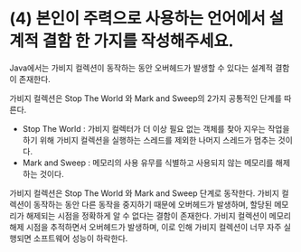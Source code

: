 # (4) 본인이 주력으로 사용하는 언어에서 설계적 결함 한 가지를 작성해주세요.

Java에서는 가비지 컬렉션이 동작하는 동안 오버헤드가 발생할 수 있다는 설계적 결함이 존재한다.

가비지 컬렉션은 Stop The World 와 Mark and Sweep의 2가지 공통적인 단계를 따른다.
- Stop The World : 가비지 컬렉터가 더 이상 필요 없는 객체를 찾아 지우는 작업을 하기 위해 가비지 컬렉션을 실행하는 스레드를 제외한 나머지 스레드가 멈추는 것이다.
- Mark and Sweep : 메모리의 사용 유무를 식별하고 사용되지 않는 메모리를 해제하는 것이다.


가비지 컬렉션은 Stop The World 와 Mark and Sweep 단계로 동작한다. 가비지 컬렉션이 동작하는 동안 다른 동작을 중지하기 때문에 오버헤드가 발생하며, 할당된 메모리가 해제되는 시점을 정확하게 알 수 없다는 결함이 존재한다. 가비지 컬렉션이 메모리 해제 시점을 추적하면서 오버헤드가 발생하며, 이로 인해 가비지 컬렉션이 너무 자주 실행되면 소프트웨어 성능이 하락한다.
